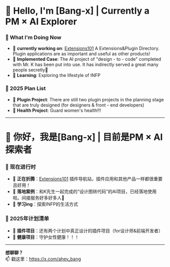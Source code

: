 
# 👋 Hello, I'm [Bang-x] | Currently a PM × AI Explorer

### 🚀 What I'm Doing Now
- 🔭 **currently working on**: [Extensions101](https://extensions101.com)  A Extensions&Plugin Directory. Plugin applications are as important and useful as other products!
- 🎨 **Implemented Case**: The AI project of "design - to - code" completed with Mr. K has been put into use. It has indirectly served a great many people secretly🤫
- 🌱 **Learning**: Exploring the lifestyle of INFP

### 📅 2025 Plan List
- 🚧 **Plugin Project**: There are still two plugin projects in the planning stage that are truly designed (for designers & front - end developers)
- 🌸 **Health Project**: Guard women's health!!!

---

# 👋 你好，我是[Bang-x] | 目前是PM × AI 探索者  

### 🚀 现在进行时  
- 🔭 **正在折腾**：[Extensions101](https://extensions101.com) 插件导航站，插件应用和其他产品一样都很重要且好用！ 
- 🎨 **落地案例**：和K先生一起完成的“设计图转代码”的AI项目，已经落地使用啦。间接服务好多好多人🤫
- 🌱 **学习ing**：探索INFP的生活方式

### 📅 2025年计划清单  
- 🚧 **插件项目**：还有两个计划中真正设计的插件项目（for设计师&前端开发者）
- 🌸 **健康项目**：守护女性健康！！！

---

**想聊聊？**  
📫 戳这里：https://x.com/ahey_bang 

<!--
**Bang-x/bang-x** is a ✨ _special_ ✨ repository because its `README.md` (this file) appears on your GitHub profile.

Here are some ideas to get you started:

- 🔭 I’m currently working on ...
- 🌱 I’m currently learning ...
- 👯 I’m looking to collaborate on ...
- 🤔 I’m looking for help with ...
- 💬 Ask me about ...
- 📫 How to reach me: ...
- 😄 Pronouns: ...
- ⚡ Fun fact: ...
-->
